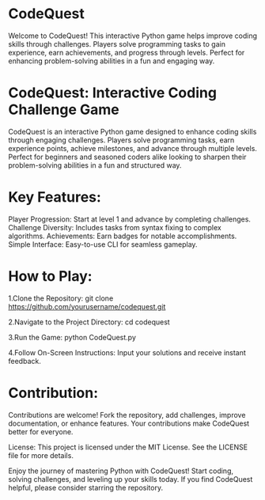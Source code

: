 # CodeQuest
Welcome to CodeQuest! This interactive Python game helps improve coding skills through challenges. Players solve programming tasks to gain experience, earn achievements, and progress through levels. Perfect for enhancing problem-solving abilities in a fun and engaging way.
# CodeQuest: Interactive Coding Challenge Game
CodeQuest is an interactive Python game designed to enhance coding skills through engaging challenges. Players solve programming tasks, earn experience points, achieve milestones, and advance through multiple levels. Perfect for beginners and seasoned coders alike looking to sharpen their problem-solving abilities in a fun and structured way.

# Key Features:
Player Progression: Start at level 1 and advance by completing challenges.
Challenge Diversity: Includes tasks from syntax fixing to complex algorithms.
Achievements: Earn badges for notable accomplishments.
Simple Interface: Easy-to-use CLI for seamless gameplay.
# How to Play:
1.Clone the Repository:
 git clone https://github.com/yourusername/codequest.git
 
2.Navigate to the Project Directory:
 cd codequest
 
3.Run the Game:
 python CodeQuest.py
 
4.Follow On-Screen Instructions: Input your solutions and receive instant feedback.

# Contribution:
Contributions are welcome! Fork the repository, add challenges, improve documentation, or enhance features. Your contributions make CodeQuest better for everyone.

License:
This project is licensed under the MIT License. See the LICENSE file for more details.


Enjoy the journey of mastering Python with CodeQuest! Start coding, solving challenges, and leveling up your skills today. If you find CodeQuest helpful, please consider starring the repository.
